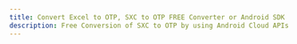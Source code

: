 ---title: Convert Excel to OTP, SXC to OTP FREE Converter or Android SDKdescription: Free Conversion of SXC to OTP by using Android Cloud APIs & SDKs. Also Create, Edit & Render Microsoft Excel, CSV and SpreadsheetML worksheets or spreadsheet in the Cloud.---